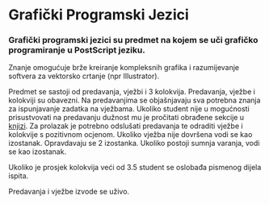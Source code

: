 # Grafički Programski Jezici
### Grafički programski jezici su predmet na kojem se uči grafičko programiranje u PostScript jeziku. 
Znanje omogućuje brže kreiranje kompleksnih grafika i razumijevanje softvera za vektorsko crtanje (npr Illustrator).

Predmet se sastoji od predavanja, vježbi i 3 kolokvija. Predavanja, vježbe i kolokviji su obavezni. 
Na predavanjima se objašnjavaju sva potrebna znanja za ispunjavanje zadatka na vježbama. 
Ukoliko student nije u mogućnosti prisustvovati na predavanju dužnost mu je pročitati obrađene sekcije u [knjizi](http://free-zg.htnet.hr/kpap/).
Za prolazak je potrebno odslušati predavanja te odraditi vježbe i kolokvije s pozitivnom ocjenom.
Ukoliko vježba nije dovršena vodi se kao izostanak. Opravdavaju se 2 izostanka.
Ukoliko postoji sumnja varanja, vodi se kao izostanak.

Ukoliko je prosjek kolokvija veći od 3.5 student se oslobađa pismenog dijela ispita.

Predavanja i vježbe izvode se uživo.
